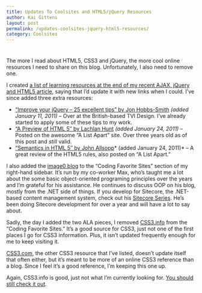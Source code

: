 ```yaml
---
title: Updates To Coolsites and HTML5/jQuery Resources
author: Kai Gittens
layout: post
permalink: /updates-coolsites-jquery-html5-resources/
category: Coolsites
---
```

# 

The more I read about HTML5, CSS3 and jQuery, the more cool online resources I need to share on this blog. Unfortunately, I also need to remove one.

I created [a list of learning resources at the end of my recent AJAX, jQuery and HTML5 article][1], saying that I’d update it with new links when I could. I’ve since added three extra resources:

 [1]: http://kaidez.com/ajax-jquery-html5-work-together/7/

*   [“Improve your jQuery – 25 excellent tips” by Jon Hobbs-Smith][2] *(added January 11, 2011)* – Over at the British-based TVI Design. I’ve already started to apply some of these tips to my work.
*   [“A Preview of HTML 5″ by Lachlan Hunt][3] *(added January 24, 2011)* – Posted on the awesome “A List Apart” site. Over three years old as of this post and *still* valid.
*   [“Semantics in HTML 5″ by John Allsopp][4]* (added January 24, 2011)* – A great review of the HTML5 rules, also posted on “A List Apart.”

 [2]: http://www.tvidesign.co.uk/blog/improve-your-jquery-25-excellent-tips.aspx
 [3]: http://www.alistapart.com/articles/previewofhtml5/
 [4]: http://www.alistapart.com/articles/semanticsinhtml5/

I also added the [image0 blog][5] to the “Coding Favorite Sites” section of my right-hand sidebar. It’s run by my co-worker Max, who’s taught me a lot about the some basic object-oriented programing principles over the years and I’m grateful for his assistance. He continues to discuss OOP on his blog, mostly from the .NET side of things. If you develop for Sitecore, the .NET-based content management system, check out his [Sitecore Series][6]. He’s been doing Sitecore development for over a year and will have a lot to say about.

 [5]: http://blog.image0.com/
 [6]: http://blog.image0.com/tag/sitecore-series/

Sadly, the day I added the two ALA pieces, I removed [CSS3.info][7] from the “Coding Favorite Sites.” It’s a good source for CSS3, just not one of the first places I go for CSS3 information. Plus, it isn’t updated frequently enough for me to keep visiting it.

 [7]: http://www.css3.info/

[CSS3.com][8], the other CSS3 resource that I’ve listed, doesn’t update itself that often either, but it’s meant to be more of an online CSS3 reference than a blog. Since I feel it’s a good reference, I’m keeping this one up.

 [8]: http://www.css3.com/

Again, CSS3.info is good, just not what I’m currently looking for. [You should still check it out][7].